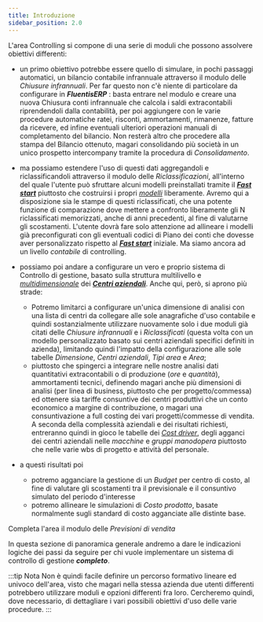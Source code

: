 ```yaml
---
title: Introduzione
sidebar_position: 2.0
---
```


L'area Controlling si compone di una serie di moduli che possono assolvere obiettivi differenti: 

- un primo obiettivo potrebbe essere quello di simulare, in pochi passaggi automatici, un bilancio contabile infrannuale attraverso il modulo delle *Chiusure infrannuali*. Per far questo non c'è niente di particolare da configurare in ***FluentisERP*** : basta entrare nel modulo e creare una nuova Chiusura conti infrannuale che calcola i saldi extracontabili riprendendoli dalla contabilità, per poi aggiungere  con le varie procedure automatiche ratei, risconti, ammortamenti, rimanenze, fatture da ricevere, ed infine eventuali ulteriori operazioni manuali di completamento del bilancio. Non resterà altro che procedere alla stampa del Bilancio ottenuto, magari consolidando più
 società in un unico prospetto intercompany tramite la procedura di *Consolidamento*.

- ma possiamo estendere l'uso di questi dati aggregandoli e riclassificandoli attraverso il modulo delle *Riclassificazioni*, all'interno del quale l'utente può sfruttare alcuni modelli preinstallati tramite il [***Fast start***](/docs/guide/fast-start) piuttosto che costruirsi i propri [*modelli*](/docs/controlling/reclassifications/create-reclassification-model) liberamente. Avremo qui a disposizione sia le stampe di questi riclassificati, che una potente funzione di comparazione dove mettere a confronto liberamente gli N riclassificati memorizzati, anche di anni precedenti, al fine di valutarne gli scostamenti. L'utente dovrà fare solo attenzione ad allineare i modelli già preconfigurati con gli eventuali codici di Piano dei conti che dovesse aver personalizzato rispetto al [***Fast start***](/docs/guide/fast-start) iniziale.
Ma siamo ancora ad un livello *contabile* di controlling.

- possiamo poi andare a configurare un vero e proprio sistema di Controllo di gestione, basato sulla struttura multilivello e [*multidimensionale*](/docs/controlling/controlling-parametrization/controlling-specific-settings/dimension) dei [***Centri aziendali***](/docs/controlling/controlling-parametrization/controlling-specific-settings/cost-centers). Anche qui, però, si aprono più strade:
    - Potremo limitarci a configurare un'unica dimensione di analisi con una lista di centri da collegare alle sole anagrafiche d'uso contabile e quindi sostanzialmente utilizzare nuovamente solo i due moduli già citati delle *Chiusure infrannuali* e i *Riclassificati* (questa volta con un modello personalizzato basato sui centri aziendali specifici definiti in azienda), limitando quindi l'impatto della configurazione alle sole tabelle *Dimensione*, *Centri aziendali*, *Tipi area* e *Area*;
    - piuttosto che spingerci a integrare nelle nostre analisi dati quantitativi extracontabili o di produzione (*ore* e *quantità*), ammortamenti tecnici, definendo magari anche più dimensioni di analisi (per linea di business, piuttosto che per progetto/commessa) ed ottenere sia tariffe consuntive dei centri produttivi che un conto economico a margine di contribuzione, o magari una consuntivazione a full costing dei vari progetti/commesse di vendita.
A seconda della complessità aziendali e dei risultati richiesti, entreranno quindi in gioco le tabelle dei [*Cost driver*](/docs/controlling/controlling-parametrization/controlling-specific-settings/cost-drivers), degli agganci dei centri aziendali nelle *macchine* e *gruppi manodopera* piuttosto che nelle varie wbs di progetto e attività del personale.

- a questi risultati poi 
    - potremo agganciare la gestione di un *Budget* per centro di costo, al fine di valutare gli scostamenti tra il previsionale e il consuntivo simulato del periodo d'interesse
    - potremo allineare le simulazioni di *Costo prodotto*, basate normalmente sugli standard di costo agganciate alle distinte base.

Completa l'area il modulo delle *Previsioni di vendita*

In questa sezione di panoramica generale andremo a dare le indicazioni logiche dei passi da seguire per chi vuole implementare un sistema di controllo di gestione ***completo***.

:::tip Nota
Non è quindi facile definire un percorso formativo lineare ed univoco dell'area, visto che magari nella stessa azienda due utenti differenti potrebbero utilizzare moduli e opzioni differenti fra loro.
Cercheremo quindi, dove necessario, di dettagliare i vari possibili obiettivi d'uso delle varie procedure.
:::